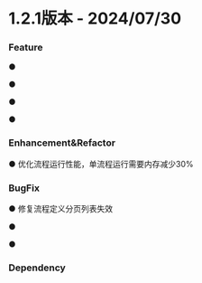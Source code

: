 # 1.2.1版本 - 2024/07/30



### Feature

● 

● 

● 

● 


### Enhancement&Refactor

● 优化流程运行性能，单流程运行需要内存减少30%

### BugFix

● 修复流程定义分页列表失效

● 

● 

### Dependency

